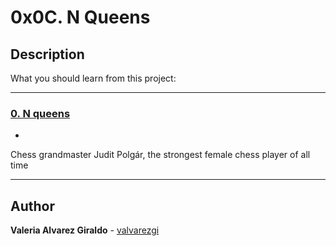 # 0x0C. N Queens

## Description

What you should learn from this project:

---

### [0. N queens](./0-nqueens.py)

*
Chess grandmaster Judit Polgár, the strongest female chess player of all time

---

## Author

**Valeria Alvarez Giraldo** - [valvarezgi](https://github.com/valvarezgi)
